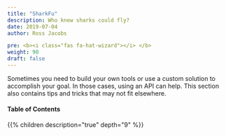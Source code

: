 ```yaml
---
title: "SharkFu"
description: Who knew sharks could fly?
date: 2019-07-04
author: Ross Jacobs

pre: <b><i class="fas fa-hat-wizard"></i> </b>
weight: 90
draft: false
---
```


Sometimes you need to build your own tools or use a custom solution to accomplish your goal.
In those cases, using an API can help. This section also contains tips and tricks that may not fit elsewhere.

#### Table of Contents

{{% children description="true" depth="9" %}}
